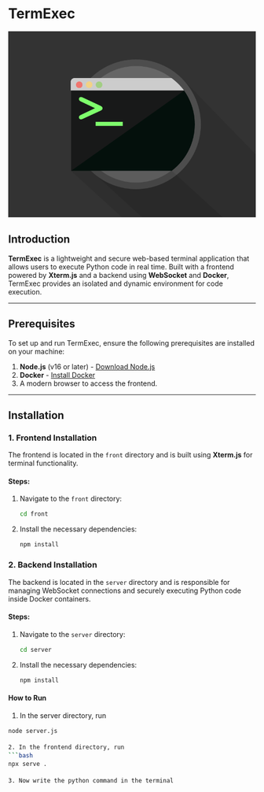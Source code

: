 # TermExec

![Demo of TermExec](terminal2.gif)

## Introduction
**TermExec** is a lightweight and secure web-based terminal application that allows users to execute Python code in real time. Built with a frontend powered by **Xterm.js** and a backend using **WebSocket** and **Docker**, TermExec provides an isolated and dynamic environment for code execution.

---

## Prerequisites
To set up and run TermExec, ensure the following prerequisites are installed on your machine:

1. **Node.js** (v16 or later) - [Download Node.js](https://nodejs.org/)
2. **Docker** - [Install Docker](https://www.docker.com/)
3. A modern browser to access the frontend.

---

## Installation

### 1. Frontend Installation
The frontend is located in the `front` directory and is built using **Xterm.js** for terminal functionality.

#### Steps:
1. Navigate to the `front` directory:
   ```bash
   cd front
2. Install the necessary dependencies:
   ```bash
   npm install
### 2. Backend Installation
The backend is located in the `server` directory and is responsible for managing WebSocket connections and securely executing Python code inside Docker containers.

#### Steps:
1. Navigate to the `server` directory:
   ```bash
   cd server
2. Install the necessary dependencies:
   ```bash
   npm install

#### How to Run

1. In the server directory, run 
  ```bash
  node server.js

2. In the frontend directory, run
  ```bash
  npx serve .

3. Now write the python command in the terminal

